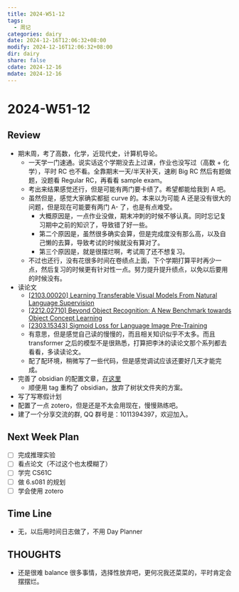 ```yaml
---
title: 2024-W51-12
tags:
  - 周记
categories: dairy
date: 2024-12-16T12:06:32+08:00
modify: 2024-12-16T12:06:32+08:00
dir: dairy
share: false
cdate: 2024-12-16
mdate: 2024-12-16
---
```


# 2024-W51-12

## Review

- 期末周，考了高数，化学，近现代史，计算机导论。
	- 一天学一门速通。说实话这个学期没去上过课，作业也没写过（高数 + 化学），平时 RC 也不看。全靠期末一天/半天补天，速刷 Big RC 然后有题做题，没题看 Regular RC，再看看 sample exam。
	- 考出来结果感觉还行，但是可能有两门要卡绩了。希望都能给我到 A 吧。
	- 虽然但是，感觉大家确实都挺 curve 的。本来以为可能 A 还是没有很大的问题，但是现在可能要有两门 A- 了，也是有点难受。
		- 大概原因是，一点作业没做，期末冲刺的时候不够认真。同时忘记复习期中之前的知识了，导致错了好一些。
		- 第二个原因是，虽然很多确实会算，但是完成度没有那么高，以及自己懒的去算，导致考试的时候就没有算对了。
		- 第三个原因是，就是很摆烂啊，考试周了还不想复习。
	- 不过也还行，没有花很多时间在卷绩点上面，下个学期打算平时再少一点，然后复习的时候更有针对性一点。努力提升提升绩点，以免以后要用的时候没有。
- 读论文
	- [\[2103.00020\] Learning Transferable Visual Models From Natural Language Supervision](https://ar5iv.labs.arxiv.org/html/2103.00020?_immersive_translate_auto_translate=1)
	- [\[2212.02710\] Beyond Object Recognition: A New Benchmark towards Object Concept Learning](https://ar5iv.labs.arxiv.org/html/2212.02710?_immersive_translate_auto_translate=1)
	- [\[2303.15343\] Sigmoid Loss for Language Image Pre-Training](https://arxiv.org/abs/2303.15343)
	- 有意思，但是感觉自己读的慢慢的，而且相关知识似乎不太多。而且 transformer 之后的模型不是很熟悉，打算把李沐的读论文那个系列都去看看，多读读论文。
	- 配了配环境，稍微写了一些代码，但是感觉调试应该还要好几天才能完成。
- 完善了 obsidian 的配置文章，[在这里](https://wncfht.github.io/notes/Environment/obsidian_setup/)
	- 顺便用 tag 重构了 obsidian，放弃了树状文件夹的方案。
- 写了写寒假计划
- 配置了一点 zotero，但是还是不太会用现在，慢慢熟练吧。
- 建了一个分享交流的群, QQ 群号是：1011394397，欢迎加入。

## Next Week Plan

- [ ] 完成推理实验
- [ ] 看点论文（不过这个也太模糊了）
- [ ] 学完 CS61C
- [ ] 做 6.s081 的规划
- [ ] 学会使用 zotero

## Time Line

- 无，以后用时间日志做了，不用 Day Planner

## THOUGHTS

- 还是很难 balance 很多事情，选择性放弃吧，更何况我还菜菜的，平时肯定会摆摆烂。
